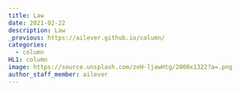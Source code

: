 ```yaml
---
title: Law
date: 2021-02-22
description: Law
_previous: https://ailever.github.io/column/
categories:
  - column
HL1: column
image: https://source.unsplash.com/zeH-ljawHtg/2000x1322?a=.png
author_staff_member: ailever
---
```



